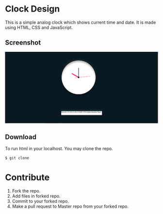 # Clock Design

This is a simple analog clock which shows current time and date. It is made using HTML, CSS and JavaScript.

## Screenshot
![](screenshot.PNG)

## Download
To run html in your localhost. You may clone the repo.
```bash
$ git clone 
```

# Contribute
1. Fork the repo.
2. Add files in forked repo.
3. Commit to your forked repo.
4. Make a pull request to Master repo from your forked repo.
